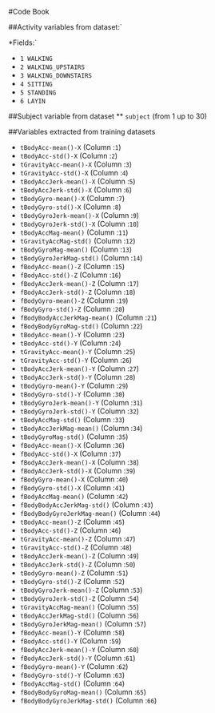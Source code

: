 #Code Book


##Activity variables from dataset:`

*Fields:`

* `1 WALKING`
* `2 WALKING_UPSTAIRS`
* `3 WALKING_DOWNSTAIRS`
* `4 SITTING`
* `5 STANDING`
* `6 LAYIN`

##Subject variable from dataset 
** `subject` (from 1 up to 30)

##Variables extracted from training datasets

* `tBodyAcc-mean()-X` (Column :`1`)
* `tBodyAcc-std()-X` (Column :`2`)
* `tGravityAcc-mean()-X` (Column :`3`)
* `tGravityAcc-std()-X` (Column :`4`)
* `tBodyAccJerk-mean()-X` (Column :`5`)
* `tBodyAccJerk-std()-X` (Column :`6`)
* `tBodyGyro-mean()-X` (Column :`7`)
* `tBodyGyro-std()-X` (Column :`8`)
* `tBodyGyroJerk-mean()-X` (Column :`9`)
* `tBodyGyroJerk-std()-X` (Column :`10`)
* `tBodyAccMag-mean()` (Column :`11`)
* `tGravityAccMag-std()` (Column :`12`)
* `tBodyGyroMag-mean()` (Column :`13`)
* `tBodyGyroJerkMag-std()` (Column :`14`)
* `fBodyAcc-mean()-Z` (Column :`15`)
* `fBodyAcc-std()-Z` (Column :`16`)
* `fBodyAccJerk-mean()-Z` (Column :`17`)
* `fBodyAccJerk-std()-Z` (Column :`18`)
* `fBodyGyro-mean()-Z` (Column :`19`)
* `fBodyGyro-std()-Z` (Column :`20`)
* `fBodyBodyAccJerkMag-mean()` (Column :`21`)
* `fBodyBodyGyroMag-std()` (Column :`22`)
* `tBodyAcc-mean()-Y` (Column :`23`)
* `tBodyAcc-std()-Y` (Column :`24`)
* `tGravityAcc-mean()-Y` (Column :`25`)
* `tGravityAcc-std()-Y` (Column :`26`)
* `tBodyAccJerk-mean()-Y` (Column :`27`)
* `tBodyAccJerk-std()-Y` (Column :`28`)
* `tBodyGyro-mean()-Y` (Column :`29`)
* `tBodyGyro-std()-Y` (Column :`30`)
* `tBodyGyroJerk-mean()-Y` (Column :`31`)
* `tBodyGyroJerk-std()-Y` (Column :`32`)
* `tBodyAccMag-std()` (Column :`33`)
* `tBodyAccJerkMag-mean()` (Column :`34`)
* `tBodyGyroMag-std()` (Column :`35`)
* `fBodyAcc-mean()-X` (Column :`36`)
* `fBodyAcc-std()-X` (Column :`37`)
* `fBodyAccJerk-mean()-X` (Column :`38`)
* `fBodyAccJerk-std()-X` (Column :`39`)
* `fBodyGyro-mean()-X` (Column :`40`)
* `fBodyGyro-std()-X` (Column :`41`)
* `fBodyAccMag-mean()` (Column :`42`)
* `fBodyBodyAccJerkMag-std()` (Column :`43`)
* `fBodyBodyGyroJerkMag-mean()` (Column :`44`)
* `tBodyAcc-mean()-Z` (Column :`45`)
* `tBodyAcc-std()-Z` (Column :`46`)
* `tGravityAcc-mean()-Z` (Column :`47`)
* `tGravityAcc-std()-Z` (Column :`48`)
* `tBodyAccJerk-mean()-Z` (Column :`49`)
* `tBodyAccJerk-std()-Z` (Column :`50`)
* `tBodyGyro-mean()-Z` (Column :`51`)
* `tBodyGyro-std()-Z` (Column :`52`)
* `tBodyGyroJerk-mean()-Z` (Column :`53`)
* `tBodyGyroJerk-std()-Z` (Column :`54`)
* `tGravityAccMag-mean()` (Column :`55`)
* `tBodyAccJerkMag-std()` (Column :`56`)
* `tBodyGyroJerkMag-mean()` (Column :`57`)
* `fBodyAcc-mean()-Y` (Column :`58`)
* `fBodyAcc-std()-Y` (Column :`59`)
* `fBodyAccJerk-mean()-Y` (Column :`60`)
* `fBodyAccJerk-std()-Y` (Column :`61`)
* `fBodyGyro-mean()-Y` (Column :`62`)
* `fBodyGyro-std()-Y` (Column :`63`)
* `fBodyAccMag-std()` (Column :`64`)
* `fBodyBodyGyroMag-mean()` (Column :`65`)
* `fBodyBodyGyroJerkMag-std()` (Column :`66`)

